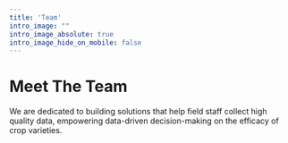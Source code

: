 ```yaml
---
title: 'Team'
intro_image: ""
intro_image_absolute: true
intro_image_hide_on_mobile: false
---
```


# Meet The Team

We are dedicated to building solutions that help field staff collect high quality data, empowering data-driven decision-making on the efficacy of crop varieties. 
